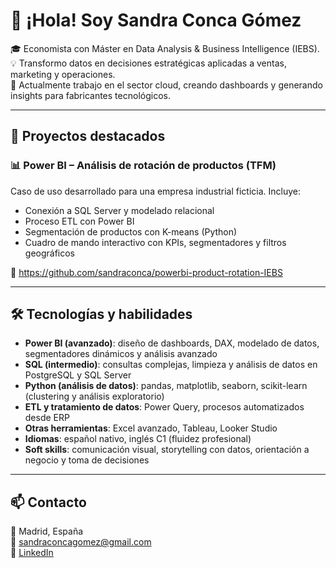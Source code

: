 # 👋 ¡Hola! Soy Sandra Conca Gómez

🎓 Economista con Máster en Data Analysis & Business Intelligence (IEBS).  
💡 Transformo datos en decisiones estratégicas aplicadas a ventas, marketing y operaciones.  
📍 Actualmente trabajo en el sector cloud, creando dashboards y generando insights para fabricantes tecnológicos.

---

## 🚀 Proyectos destacados

### 📊 Power BI – Análisis de rotación de productos (TFM)

Caso de uso desarrollado para una empresa industrial ficticia. Incluye:
- Conexión a SQL Server y modelado relacional
- Proceso ETL con Power BI
- Segmentación de productos con K-means (Python)
- Cuadro de mando interactivo con KPIs, segmentadores y filtros geográficos

🔗 https://github.com/sandraconca/powerbi-product-rotation-IEBS

---

## 🛠 Tecnologías y habilidades

- **Power BI (avanzado)**: diseño de dashboards, DAX, modelado de datos, segmentadores dinámicos y análisis avanzado  
- **SQL (intermedio)**: consultas complejas, limpieza y análisis de datos en PostgreSQL y SQL Server  
- **Python (análisis de datos)**: pandas, matplotlib, seaborn, scikit-learn (clustering y análisis exploratorio)  
- **ETL y tratamiento de datos**: Power Query, procesos automatizados desde ERP  
- **Otras herramientas**: Excel avanzado, Tableau, Looker Studio  
- **Idiomas**: español nativo, inglés C1 (fluidez profesional)  
- **Soft skills**: comunicación visual, storytelling con datos, orientación a negocio y toma de decisiones  

---

## 📫 Contacto

📍 Madrid, España  
📧 sandraconcagomez@gmail.com  
🔗 [LinkedIn](https://www.linkedin.com/in/sandraconcagomez/)


